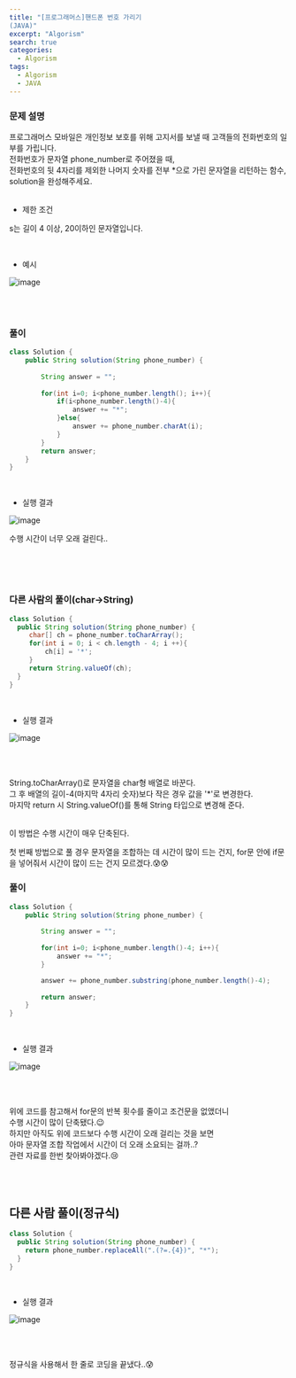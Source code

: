 ```yaml
---
title: "[프로그래머스]핸드폰 번호 가리기
(JAVA)"
excerpt: "Algorism"
search: true
categories: 
  - Algorism
tags: 
  - Algorism
  - JAVA
---
```


### 문제 설명

프로그래머스 모바일은 개인정보 보호를 위해 고지서를 보낼 때 고객들의 전화번호의 일부를 가립니다.<br>
전화번호가 문자열 phone_number로 주어졌을 때, <br>전화번호의 뒷 4자리를 제외한 나머지 숫자를 전부 *으로 가린 문자열을 리턴하는 함수, solution을 완성해주세요.<br><br>

- 제한 조건 

s는 길이 4 이상, 20이하인 문자열입니다.<br>



<br>

- 예시 

![image](https://user-images.githubusercontent.com/73421820/116979549-193d8700-ad00-11eb-8c66-d2e1628c7d52.png)



<br><br>


### 풀이

```java
class Solution {
    public String solution(String phone_number) {
        
        String answer = "";
        
        for(int i=0; i<phone_number.length(); i++){
            if(i<phone_number.length()-4){
                answer += "*";
            }else{
                answer += phone_number.charAt(i);
            }
        }
        return answer;
    }
}
```

<br>

- 실행 결과

![image](https://user-images.githubusercontent.com/73421820/116979627-31ada180-ad00-11eb-9d16-39f6f4e7f8e3.png)
<br>


수행 시간이 너무 오래 걸린다..<br><br>


<br>
<br>



### 다른 사람의 풀이(char->String)

```java
class Solution {
  public String solution(String phone_number) {
     char[] ch = phone_number.toCharArray();
     for(int i = 0; i < ch.length - 4; i ++){
         ch[i] = '*';
     }
     return String.valueOf(ch);
  }
}
```

<br>

- 실행 결과

![image](https://user-images.githubusercontent.com/73421820/116979862-7a655a80-ad00-11eb-8b1d-30f8a4ce88f0.png)

<br><br>

String.toCharArray()로 문자열을 char형 배열로 바꾼다.<br>
그 후 배열의 길이-4(마지막 4자리 숫자)보다 작은 경우 값을 '*'로 변경한다.<br>
마지막 return 시 String.valueOf()를 통해 String 타입으로 변경해 준다.<br><br>

이 방법은 수행 시간이 매우 단축된다.<br>

첫 번째 방법으로 풀 경우 문자열을 조합하는 데 시간이 많이 드는 건지, for문 안에 if문을 넣어줘서 시간이 많이 드는 건지 모르겠다.😰😰<br>


### 풀이

```java
class Solution {
    public String solution(String phone_number) {
        
        String answer = "";
        
        for(int i=0; i<phone_number.length()-4; i++){
            answer += "*";
        }

        answer += phone_number.substring(phone_number.length()-4);
        
        return answer;
    }
}
```

<br>

- 실행 결과

![image](https://user-images.githubusercontent.com/73421820/116980716-869de780-ad01-11eb-9c48-dcefb246d13e.png)

<br><br>

위에 코드를 참고해서 for문의 반복 횟수를 줄이고 조건문을 없앴더니 <br>
수행 시간이 많이 단축됐다.😉<br>
하지만 아직도 위에 코드보다 수행 시간이 오래 걸리는 것을 보면<br>
아마 문자열 조합 작업에서 시간이 더 오래 소요되는 걸까..?<br>
관련 자료를 한번 찾아봐야겠다.😢

<br><br>

## 다른 사람 풀이(정규식)

```java
class Solution {
  public String solution(String phone_number) {
    return phone_number.replaceAll(".(?=.{4})", "*");
  }
}
```

<br>

- 실행 결과

![image](https://user-images.githubusercontent.com/73421820/117119225-b8c84b80-adcc-11eb-8b8f-dee17120b128.png)


<br><br>

정규식을 사용해서 한 줄로 코딩을 끝냈다..😰<br>


<br><br>
